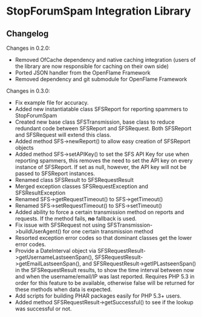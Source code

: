 # StopForumSpam Integration Library

## Changelog


Changes in 0.2.0:

* Removed OfCache dependency and native caching integration (users of the library are now responsible for caching on their own side)
* Ported JSON handler from the OpenFlame Framework
* Removed dependency and git submodule for OpenFlame Framework

Changes in 0.3.0:

* Fix example file for accuracy.
* Added new instantiatable class SFSReport for reporting spammers to StopForumSpam
* Created new base class SFSTransmission, base class to reduce redundant code between SFSReport and SFSRequest.  Both SFSReport and SFSRequest will extend this class.
* Added method SFS->newReport() to allow easy creation of SFSReport objects
* Added method SFS->setAPIKey() to set the SFS API Key for use when reporting spammers, this removes the need to set the API key on every instance of SFSReport.  If set as null, however, the API key will not be passed to SFSReport instances.
* Renamed class SFSResult to SFSRequestResult
* Merged exception classes SFSRequestException and SFSResultException
* Renamed SFS->getRequestTimeout() to SFS->getTimeout()
* Renamed SFS->setRequestTimeout() to SFS->setTimeout()
* Added ability to force a certain transmission method on reports and requests.  If the method fails, **no** fallback is used.
* Fix issue with SFSRequest not using SFSTransmission->buildUserAgent() for one certain transmission method
* Resorted exception error codes so that dominant classes get the lower error codes.
* Provide a DateInterval object via SFSRequestResult->getUsernameLastseenSpan(), SFSRequestResult->getEmailLastseenSpan(), and SFSRequestResult->getIPLastseenSpan() in the SFSRequestResult results, to show the time interval between now and when the username/email/IP was last reported.  Requires PHP 5.3 in order for this feature to be available, otherwise false will be returned for these methods when data is expected.
* Add scripts for building PHAR packages easily for PHP 5.3+ users.
* Added method SFSRequestResult->getSuccessful() to see if the lookup was successful or not.
